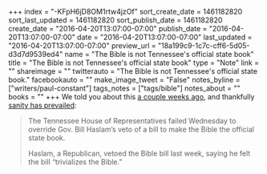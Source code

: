 +++
index = "-KFpH6jD8OM1rtw4jzOf"
sort_create_date = 1461182820
sort_last_updated = 1461182820
sort_publish_date = 1461182820
create_date = "2016-04-20T13:07:00-07:00"
publish_date = "2016-04-20T13:07:00-07:00"
date = "2016-04-20T13:07:00-07:00"
last_updated = "2016-04-20T13:07:00-07:00"
preview_url = "18a199c9-1c7c-cff6-5d05-d3d7d9539ed4"
name = "The Bible is not Tennessee's official state book"
title = "The Bible is not Tennessee's official state book"
type = "Note"
link = ""
shareimage = ""
twitterauto = "The Bible is not Tennessee's official state book."
facebookauto = ""
make_image_tweet = "False"
notes_byline = ["writers/paul-constant"]
tags_notes = ["tags/bible"]
notes_about = ""
books = ""
+++
We told you about this [a couple weeks ago](http://seattlereviewofbooks.com/notes/2016/04/05/tennessee-to-name-an-official-state-book/), and thankfully [sanity has prevailed](http://www.huffingtonpost.com/entry/tennessee-bible-state-book_us_5717bbd5e4b0c9244a7a8f73?section=politics):

<blockquote><p>The Tennessee House of Representatives failed Wednesday to override Gov. Bill Haslam’s veto of a bill to make the Bible the official state book.</p>

<p>Haslam, a Republican, vetoed the Bible bill last week, saying he felt the bill “trivializes the Bible.”</p></blockquote>